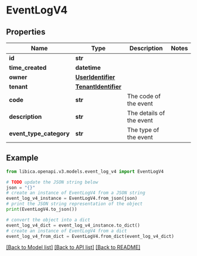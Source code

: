 # EventLogV4


## Properties

Name | Type | Description | Notes
------------ | ------------- | ------------- | -------------
**id** | **str** |  | 
**time_created** | **datetime** |  | 
**owner** | [**UserIdentifier**](UserIdentifier.md) |  | 
**tenant** | [**TenantIdentifier**](TenantIdentifier.md) |  | 
**code** | **str** | The code of the event | 
**description** | **str** | The details of the event | 
**event_type_category** | **str** | The type of the event | 

## Example

```python
from libica.openapi.v3.models.event_log_v4 import EventLogV4

# TODO update the JSON string below
json = "{}"
# create an instance of EventLogV4 from a JSON string
event_log_v4_instance = EventLogV4.from_json(json)
# print the JSON string representation of the object
print(EventLogV4.to_json())

# convert the object into a dict
event_log_v4_dict = event_log_v4_instance.to_dict()
# create an instance of EventLogV4 from a dict
event_log_v4_from_dict = EventLogV4.from_dict(event_log_v4_dict)
```
[[Back to Model list]](../README.md#documentation-for-models) [[Back to API list]](../README.md#documentation-for-api-endpoints) [[Back to README]](../README.md)


